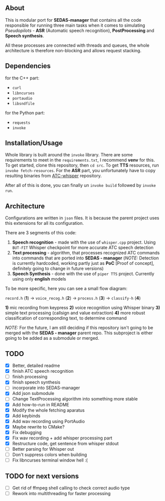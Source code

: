 ## About

This is modular port for **SEDAS-manager** that contains all the code responsible for running three main tasks when it comes to simulating *Pseudopilots* - **ASR** (Automatic speech recognition), **PostProcessing** and **Speech synthesis**.

All these processes are connected with threads and queues, the whole architecture is therefore non-blocking and allows request stacking.

## Dependencies

for the C++ part:

- `curl`
- `libncurses`
- `portaudio`
- `libsndfile`

for the Python part:

- `requests`
- `invoke`

## Installation/Usage

Whole library is built around the `invoke` library. There are some requirements to meet in the `requirements.txt`, I recommend **venv** for this.
To get started, clone this repository, then `cd src`. To get **TTS** resources, run `invoke fetch-resources`. For the **ASR** part, you unfortunately have to copy resulting binaries from [ATC-whisper](https://github.com/SEDAS-DevTeam/ATC-whisper) repository.

After all of this is done, you can finally un `invoke build` followed by `invoke run`.

## Architecture

Configurations are written in `json` files. It is because the parent project uses this extensions for all its configuration.

There are 3 segments of this code:

1) **Speech recognition** - made with the use of `whisper.cpp` project. Using `BUT-FIT` Whisper checkpoint for more accurate ATC speech detection
2) **Text processing** - algorithm, that processes recognized ATC commands into commands that are ported into **SEDAS - manager** (*NOTE:* Detection is currently hardcoded, working partly just as **PoC** [Proof of concept], definitely going to change in future versions)
3) **Speech Synthesis** - done with the use of `piper TTS` project. Currently using only **english** models

To be more specific, here you can see a small flow diagram:

`record.h` (**1**) &rarr; `voice_recog.h` (**2**) &rarr; `process.h` (**3**) &rarr; `classify-h` (**4**)

**1)** mic recording from keypress
**2)** voice recognition using Whisper binary
**3)** simple text processing (callsign and value extraction)
**4)** more robust classification of corresponding text, to determine command

*NOTE:* For the future, I am still deciding if this repository isn't going to be merged with the **SEDAS - manager** parent repo. This subproject is either going to be added as a submodule or merged.

## TODO

- [x] Better, detailed readme
- [x] finish ATC speech recognition
- [ ] finish processing
- [x] finish speech synthesis
- [ ] incorporate into SEDAS-manager
- [x] Add json submodule
- [ ] Change TextProcessing algorithm into something more stable
- [x] Add how-to-run in README
- [x] Modify the whole fetching aparatus
- [x] Add keybinds
- [x] Add wav recording using PortAudio
- [x] Maybe rewrite to CMake?
- [x] Fix debugging
- [x] Fix wav recording + add whisper processing part
- [x] Restructure code, get sentence from whisper stdout
- [ ] Better parsing for Whisper out
- [ ] Don't suppress colors when building
- [ ] Fix libncurses terminal window hell :(

## TODO for next versions

- [ ] Get rid of ffmpeg shell calling to check correct audio type
- [ ] Rework into multithreading for faster processing
